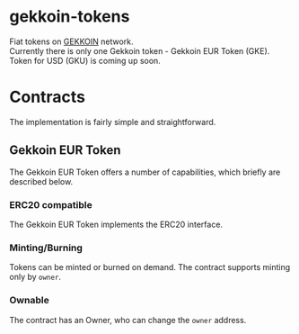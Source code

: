 # gekkoin-tokens
Fiat tokens on [GEKKOIN](https://gekkoin.com) network. <br />
Currently there is only one Gekkoin token - Gekkoin EUR Token (GKE). <br />
Token for USD (GKU) is coming up soon.

# Contracts
The implementation is fairly simple and straightforward.
## Gekkoin EUR Token
The Gekkoin EUR Token offers a number of capabilities, which briefly are described below.

### ERC20 compatible
The Gekkoin EUR Token implements the ERC20 interface.

### Minting/Burning
Tokens can be minted or burned on demand. The contract supports minting only by `owner`.

### Ownable
The contract has an Owner, who can change the `owner` address.
